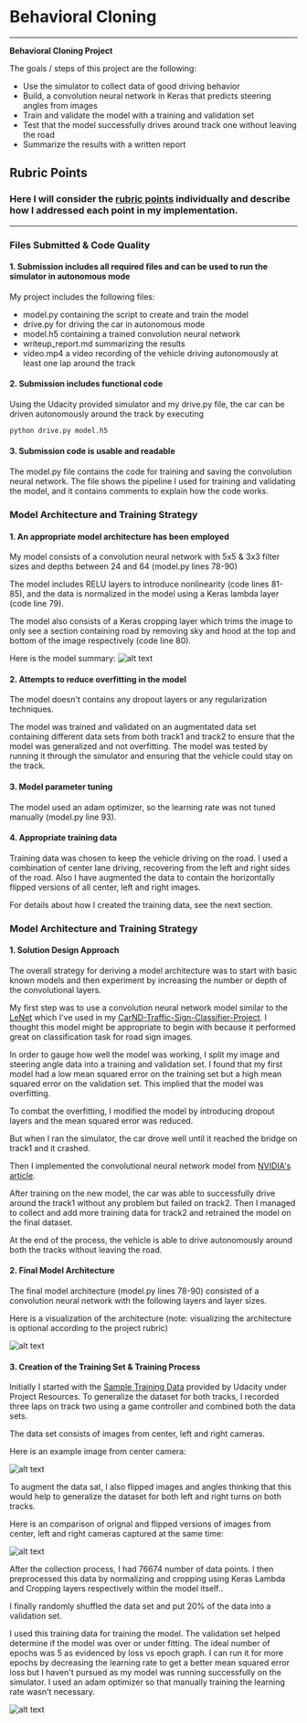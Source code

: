 # **Behavioral Cloning**
---

**Behavioral Cloning Project**

The goals / steps of this project are the following:
* Use the simulator to collect data of good driving behavior
* Build, a convolution neural network in Keras that predicts steering angles from images
* Train and validate the model with a training and validation set
* Test that the model successfully drives around track one without leaving the road
* Summarize the results with a written report


[//]: # (Image References)

[image1]: ./examples/input_augmented_labels.png "Image Augmentation"
[image2]: ./examples/model_summary.png "Model Summary"
[image3]: ./examples/model.png "Model"
[image4]: ./examples/modelwithshapes.png "Model with Shapes"
[image5]: ./examples/model.svg "Model SVG"
[image6]: ./examples/center_image.png "Normal Image"
[image7]: ./examples/flipped_image.png "Flipped Image"
[image8]: ./examples/loss.png "Loss"

## Rubric Points
### Here I will consider the [rubric points](https://review.udacity.com/#!/rubrics/432/view) individually and describe how I addressed each point in my implementation.  

---
### Files Submitted & Code Quality

#### 1. Submission includes all required files and can be used to run the simulator in autonomous mode

My project includes the following files:
* model.py containing the script to create and train the model
* drive.py for driving the car in autonomous mode
* model.h5 containing a trained convolution neural network 
* writeup_report.md summarizing the results
* video.mp4 a video recording of the vehicle driving autonomously at least one lap around the track

#### 2. Submission includes functional code
Using the Udacity provided simulator and my drive.py file, the car can be driven autonomously around the track by executing 
```sh
python drive.py model.h5
```

#### 3. Submission code is usable and readable

The model.py file contains the code for training and saving the convolution neural network. The file shows the pipeline I used for training and validating the model, and it contains comments to explain how the code works.

### Model Architecture and Training Strategy

#### 1. An appropriate model architecture has been employed

My model consists of a convolution neural network with 5x5 & 3x3 filter sizes and depths between 24 and 64 (model.py lines 78-90) 

The model includes RELU layers to introduce nonlinearity (code lines 81-85), and the data is normalized in the model using a Keras lambda layer (code line 79). 

The model also consists of a Keras cropping layer which trims the image to only see a section containing road by removing sky and hood at the top and bottom of the image respectively (code line 80).

Here is the model summary:
![alt text][image2]

#### 2. Attempts to reduce overfitting in the model

The model doesn't contains any dropout layers or any regularization techniques. 

The model was trained and validated on an augmentated data set containing different data sets from both track1 and track2 to ensure that the model was generalized and not overfitting. The model was tested by running it through the simulator and ensuring that the vehicle could stay on the track.

#### 3. Model parameter tuning

The model used an adam optimizer, so the learning rate was not tuned manually (model.py line 93).

#### 4. Appropriate training data

Training data was chosen to keep the vehicle driving on the road. I used a combination of center lane driving, recovering from the left and right sides of the road. Also I have augmented the data to contain the horizontally flipped versions of all center, left and right images. 

For details about how I created the training data, see the next section. 

### Model Architecture and Training Strategy

#### 1. Solution Design Approach

The overall strategy for deriving a model architecture was to start with basic known models and then experiment by increasing the number or depth of the convolutional layers.

My first step was to use a convolution neural network model similar to the [LeNet](http://yann.lecun.com/exdb/lenet/ "LeNet") which I've used in my [CarND-Traffic-Sign-Classifier-Project](https://github.com/praveenbandaru/CarND-Traffic-Sign-Classifier-Project "CarND-Traffic-Sign-Classifier-Project").
 I thought this model might be appropriate to begin with because it performed great on classification task for road sign images.

In order to gauge how well the model was working, I split my image and steering angle data into a training and validation set. I found that my first model had a low mean squared error on the training set but a high mean squared error on the validation set. This implied that the model was overfitting. 

To combat the overfitting, I modified the model by introducing dropout layers and the mean squared error was reduced.

But when I ran the simulator, the car drove well until it reached the bridge on track1 and it crashed.

Then I implemented the convolutional neural network model from [NVIDIA's article](https://devblogs.nvidia.com/deep-learning-self-driving-cars/ "NVIDIA's article").

After training on the new model, the car was able to successfully drive around the track1 without any problem but failed on track2. Then I managed to collect and add more training data for track2 and retrained the model on the final dataset.

At the end of the process, the vehicle is able to drive autonomously around both the tracks without leaving the road.

#### 2. Final Model Architecture

The final model architecture (model.py lines 78-90) consisted of a convolution neural network with the following layers and layer sizes.

Here is a visualization of the architecture (note: visualizing the architecture is optional according to the project rubric)

![alt text][image5]

#### 3. Creation of the Training Set & Training Process

Initially I started with the [Sample Training Data](https://d17h27t6h515a5.cloudfront.net/topher/2016/December/584f6edd_data/data.zip "Sample Training Data") provided by Udacity under Project Resources. To generalize the dataset for both tracks, I recorded three laps on track two using a game controller and combined both the data sets.

The data set consists of images from center, left and right cameras.

Here is an example image from center camera:

![alt text][image6]

To augment the data sat, I also flipped images and angles thinking that this would help to generalize the dataset for both left and right turns on both tracks.

Here is an comparison of orignal and flipped versions of images from center, left and right cameras captured at the same time:

![alt text][image1]

After the collection process, I had 76674 number of data points. I then preprocessed this data by normalizing and cropping using Keras Lambda and Cropping layers respectively within the model itself..


I finally randomly shuffled the data set and put 20% of the data into a validation set. 

I used this training data for training the model. The validation set helped determine if the model was over or under fitting. The ideal number of epochs was 5 as evidenced by loss vs epoch graph. I can run it for more epochs by decreasing the learning rate to get a better mean squared error loss but I haven't pursued as my model was running successfully on the simulator. I used an adam optimizer so that manually training the learning rate wasn't necessary.

![alt text][image8]
